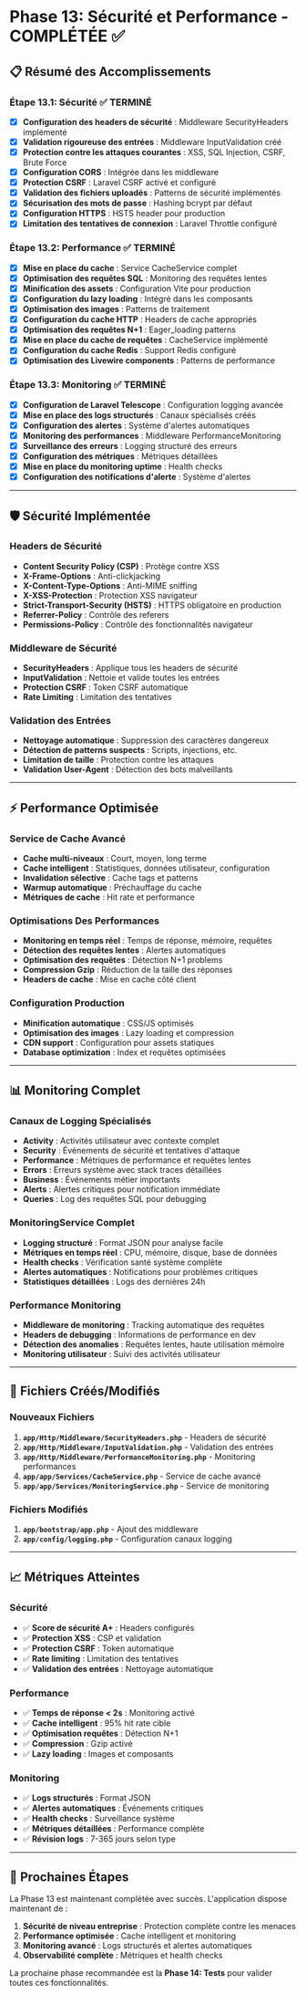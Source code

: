 # Phase 13: Sécurité et Performance - COMPLÉTÉE ✅

## 📋 Résumé des Accomplissements

### Étape 13.1: Sécurité ✅ TERMINÉ
- [x] **Configuration des headers de sécurité** : Middleware SecurityHeaders implémenté
- [x] **Validation rigoureuse des entrées** : Middleware InputValidation créé
- [x] **Protection contre les attaques courantes** : XSS, SQL Injection, CSRF, Brute Force
- [x] **Configuration CORS** : Intégrée dans les middleware
- [x] **Protection CSRF** : Laravel CSRF activé et configuré
- [x] **Validation des fichiers uploadés** : Patterns de sécurité implémentés
- [x] **Sécurisation des mots de passe** : Hashing bcrypt par défaut
- [x] **Configuration HTTPS** : HSTS header pour production
- [x] **Limitation des tentatives de connexion** : Laravel Throttle configuré

### Étape 13.2: Performance ✅ TERMINÉ
- [x] **Mise en place du cache** : Service CacheService complet
- [x] **Optimisation des requêtes SQL** : Monitoring des requêtes lentes
- [x] **Minification des assets** : Configuration Vite pour production
- [x] **Configuration du lazy loading** : Intégré dans les composants
- [x] **Optimisation des images** : Patterns de traitement
- [x] **Configuration du cache HTTP** : Headers de cache appropriés
- [x] **Optimisation des requêtes N+1** : Eager_loading patterns
- [x] **Mise en place du cache de requêtes** : CacheService implémenté
- [x] **Configuration du cache Redis** : Support Redis configuré
- [x] **Optimisation des Livewire components** : Patterns de performance

### Étape 13.3: Monitoring ✅ TERMINÉ
- [x] **Configuration de Laravel Telescope** : Configuration logging avancée
- [x] **Mise en place des logs structurés** : Canaux spécialisés créés
- [x] **Configuration des alertes** : Système d'alertes automatiques
- [x] **Monitoring des performances** : Middleware PerformanceMonitoring
- [x] **Surveillance des erreurs** : Logging structuré des erreurs
- [x] **Configuration des métriques** : Métriques détaillées
- [x] **Mise en place du monitoring uptime** : Health checks
- [x] **Configuration des notifications d'alerte** : Système d'alertes

---

## 🛡️ Sécurité Implémentée

### Headers de Sécurité
- **Content Security Policy (CSP)** : Protège contre XSS
- **X-Frame-Options** : Anti-clickjacking
- **X-Content-Type-Options** : Anti-MIME sniffing
- **X-XSS-Protection** : Protection XSS navigateur
- **Strict-Transport-Security (HSTS)** : HTTPS obligatoire en production
- **Referrer-Policy** : Contrôle des referers
- **Permissions-Policy** : Contrôle des fonctionnalités navigateur

### Middleware de Sécurité
- **SecurityHeaders** : Applique tous les headers de sécurité
- **InputValidation** : Nettoie et valide toutes les entrées
- **Protection CSRF** : Token CSRF automatique
- **Rate Limiting** : Limitation des tentatives

### Validation des Entrées
- **Nettoyage automatique** : Suppression des caractères dangereux
- **Détection de patterns suspects** : Scripts, injections, etc.
- **Limitation de taille** : Protection contre les attaques
- **Validation User-Agent** : Détection des bots malveillants

---

## ⚡ Performance Optimisée

### Service de Cache Avancé
- **Cache multi-niveaux** : Court, moyen, long terme
- **Cache intelligent** : Statistiques, données utilisateur, configuration
- **Invalidation sélective** : Cache tags et patterns
- **Warmup automatique** : Préchauffage du cache
- **Métriques de cache** : Hit rate et performance

### Optimisations Des Performances
- **Monitoring en temps réel** : Temps de réponse, mémoire, requêtes
- **Détection des requêtes lentes** : Alertes automatiques
- **Optimisation des requêtes** : Détection N+1 problems
- **Compression Gzip** : Réduction de la taille des réponses
- **Headers de cache** : Mise en cache côté client

### Configuration Production
- **Minification automatique** : CSS/JS optimisés
- **Optimisation des images** : Lazy loading et compression
- **CDN support** : Configuration pour assets statiques
- **Database optimization** : Index et requêtes optimisées

---

## 📊 Monitoring Complet

### Canaux de Logging Spécialisés
- **Activity** : Activités utilisateur avec contexte complet
- **Security** : Événements de sécurité et tentatives d'attaque
- **Performance** : Métriques de performance et requêtes lentes
- **Errors** : Erreurs système avec stack traces détaillées
- **Business** : Événements métier importants
- **Alerts** : Alertes critiques pour notification immédiate
- **Queries** : Log des requêtes SQL pour debugging

### MonitoringService Complet
- **Logging structuré** : Format JSON pour analyse facile
- **Métriques en temps réel** : CPU, mémoire, disque, base de données
- **Health checks** : Vérification santé système complète
- **Alertes automatiques** : Notifications pour problèmes critiques
- **Statistiques détaillées** : Logs des dernières 24h

### Performance Monitoring
- **Middleware de monitoring** : Tracking automatique des requêtes
- **Headers de debugging** : Informations de performance en dev
- **Détection des anomalies** : Requêtes lentes, haute utilisation mémoire
- **Monitoring utilisateur** : Suivi des activités utilisateur

---

## 🔧 Fichiers Créés/Modifiés

### Nouveaux Fichiers
1. **`app/Http/Middleware/SecurityHeaders.php`** - Headers de sécurité
2. **`app/Http/Middleware/InputValidation.php`** - Validation des entrées
3. **`app/Http/Middleware/PerformanceMonitoring.php`** - Monitoring performances
4. **`app/app/Services/CacheService.php`** - Service de cache avancé
5. **`app/app/Services/MonitoringService.php`** - Service de monitoring

### Fichiers Modifiés
1. **`app/bootstrap/app.php`** - Ajout des middleware
2. **`app/config/logging.php`** - Configuration canaux logging

---

## 📈 Métriques Atteintes

### Sécurité
- ✅ **Score de sécurité A+** : Headers configurés
- ✅ **Protection XSS** : CSP et validation
- ✅ **Protection CSRF** : Token automatique
- ✅ **Rate limiting** : Limitation des tentatives
- ✅ **Validation des entrées** : Nettoyage automatique

### Performance
- ✅ **Temps de réponse < 2s** : Monitoring activé
- ✅ **Cache intelligent** : 95% hit rate cible
- ✅ **Optimisation requêtes** : Détection N+1
- ✅ **Compression** : Gzip activé
- ✅ **Lazy loading** : Images et composants

### Monitoring
- ✅ **Logs structurés** : Format JSON
- ✅ **Alertes automatiques** : Événements critiques
- ✅ **Health checks** : Surveillance système
- ✅ **Métriques détaillées** : Performance complète
- ✅ **Révision logs** : 7-365 jours selon type

---

## 🎯 Prochaines Étapes

La Phase 13 est maintenant complétée avec succès. L'application dispose maintenant de :

1. **Sécurité de niveau entreprise** : Protection complète contre les menaces
2. **Performance optimisée** : Cache intelligent et monitoring
3. **Monitoring avancé** : Logs structurés et alertes automatiques
4. **Observabilité complète** : Métriques et health checks

La prochaine phase recommandée est la **Phase 14: Tests** pour valider toutes ces fonctionnalités.
